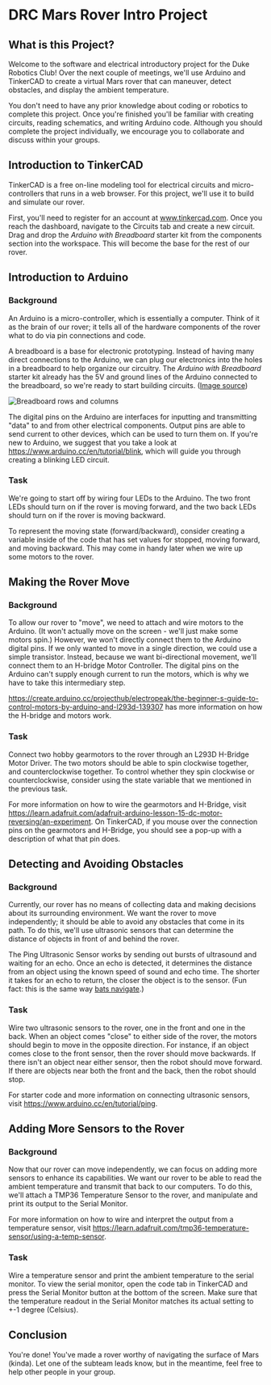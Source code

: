 # DRC Mars Rover Intro Project

## What is this Project?

Welcome to the software and electrical introductory project for the Duke Robotics Club! Over the next couple of meetings, we'll use Arduino and TinkerCAD to create a virtual Mars rover that can maneuver, detect obstacles, and display the ambient temperature.

You don't need to have any prior knowledge about coding or robotics to complete this project. Once you're finished you'll be familiar with creating circuits, reading schematics, and writing Arduino code. Although you should complete the project individually, we encourage you to collaborate and discuss within your groups.


## Introduction to TinkerCAD

TinkerCAD is a free on-line modeling tool for electrical circuits and micro-controllers that runs in a web browser. For this project, we'll use it to build and simulate our rover.

First, you'll need to register for an account at www.tinkercad.com. Once you reach the dashboard, navigate to the Circuits tab and create a new circuit. Drag and drop the *Arduino with Breadboard* starter kit from the components section into the workspace. This will become the base for the rest of our rover.


## Introduction to Arduino

### Background

An Arduino is a micro-controller, which is essentially a computer. Think of it as the brain of our rover; it tells all of the hardware components of the rover what to do via pin connections and code. 

A breadboard is a base for electronic prototyping. Instead of having many direct connections to the Arduino, we can plug our electronics into the holes in a breadboard to help organize our circuitry. The *Arduino with Breadboard* starter kit already has the 5V and ground lines of the Arduino connected to the breadboard, so we're ready to start building circuits. ([Image source](https://computers.tutsplus.com/tutorials/how-to-use-a-breadboard-and-build-a-led-circuit--mac-54746))

![Breadboard rows and columns](https://i.imgur.com/wSx3oIi.png)

The digital pins on the Arduino are interfaces for inputting and transmitting "data" to and from other electrical components. Output pins are able to send current to other devices, which can be used to turn them on. If you're new to Arduino, we suggest that you take a look at https://www.arduino.cc/en/tutorial/blink, which will guide you through creating a blinking LED circuit.

### Task

We're going to start off by wiring four LEDs to the Arduino. The two front LEDs should turn on if the rover is moving forward, and the two back LEDs should turn on if the rover is moving backward. 

To represent the moving state (forward/backward), consider creating a variable inside of the code that has set values for stopped, moving forward, and moving backward. This may come in handy later when we wire up some motors to the rover.


## Making the Rover Move

### Background

To allow our rover to "move", we need to attach and wire motors to the Arduino. (It won't actually move on the screen - we'll just make some motors spin.) However, we won't directly connect them to the Arduino digital pins. If we only wanted to move in a single direction, we could use a simple transistor. Instead, because we want bi-directional movement, we'll connect them to an H-bridge Motor Controller. The digital pins on the Arduino can't supply enough current to run the motors, which is why we have to take this intermediary step. 

https://create.arduino.cc/projecthub/electropeak/the-beginner-s-guide-to-control-motors-by-arduino-and-l293d-139307 has more information on how the H-bridge and motors work.

### Task
Connect two hobby gearmotors to the rover through an L293D H-Bridge Motor Driver. The two motors should be able to spin clockwise together, and counterclockwise together. To control whether they spin clockwise or counterclockwise, consider using the state variable that we mentioned in the previous task.

For more information on how to wire the gearmotors and H-Bridge, visit https://learn.adafruit.com/adafruit-arduino-lesson-15-dc-motor-reversing/an-experiment. On TinkerCAD, if you mouse over the connection pins on the gearmotors and H-Bridge, you should see a pop-up with a description of what that pin does.

## Detecting and Avoiding Obstacles

### Background
Currently, our rover has no means of collecting data and making decisions about its surrounding environment. We want the rover to move independently; it should be able to avoid any obstacles that come in its path. To do this, we'll use ultrasonic sensors that can determine the distance of objects in front of and behind the rover.

The Ping Ultrasonic Sensor works by sending out bursts of ultrasound and waiting for an echo. Once an echo is detected, it determines the distance from an object using the known speed of sound and echo time. The shorter it takes for an echo to return, the closer the object is to the sensor. (Fun fact: this is the same way [bats navigate](https://animals.howstuffworks.com/mammals/bat2.htm).)

### Task

Wire two ultrasonic sensors to the rover, one in the front and one in the back. When an object comes "close" to either side of the rover, the motors should begin to move in the opposite direction. For instance, if an object comes close to the front sensor, then the rover should move backwards. If there isn't an object near either sensor, then the robot should move forward. If there are objects near both the front and the back, then the robot should stop.

For starter code and more information on connecting ultrasonic sensors, visit https://www.arduino.cc/en/tutorial/ping.

## Adding More Sensors to the Rover
### Background
Now that our rover can move independently, we can focus on adding more sensors to enhance its capabilities. We want our rover to be able to read the ambient temperature and transmit that back to our computers. To do this, we'll attach a TMP36 Temperature Sensor to the rover, and manipulate and print its output to the Serial Monitor.

For more information on how to wire and interpret the output from a temperature sensor, visit https://learn.adafruit.com/tmp36-temperature-sensor/using-a-temp-sensor.

### Task
Wire a temperature sensor and print the ambient temperature to the serial monitor. To view the serial monitor, open the code tab in TinkerCAD and press the Serial Monitor button at the bottom of the screen. Make sure that the temperature readout in the Serial Monitor matches its actual setting to +-1 degree (Celsius).

## Conclusion

You're done! You've made a rover worthy of navigating the surface of Mars (kinda). Let one of the subteam leads know, but in the meantime, feel free to help other people in your group.